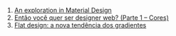 1. [An exploration in Material Design](https://medium.com/@abrodo/an-exploration-in-material-design-by-feedly-8c1a1cbdfdcd)
1. [Então você quer ser designer web? (Parte 1 – Cores)](http://tableless.com.br/entao-voce-quer-ser-designer-web-parte-1-cores/)
1. [Flat design: a nova tendência dos gradientes](http://tableless.com.br/flat-design-a-nova-tendencia-dos-gradientes/)
